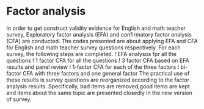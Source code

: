 # Factor analysis 
In order to get construct validity evidence for English and math teacher survey, Exploratory factor analysis (EFA) and confirmatory factor analysis (CFA) are conducted.
The codes presented are about applying EFA and CFA for English and math teacher survey questions respectively. For each survey, the following steps are completed.
! EFA analysos fpr all the questions
! 1 factor CFA for all the questions
! 3 factor CFA based on EFA results and panel review
! 1-factor CFA for each of the three factors
! bi-factor CFA with three factors and one general factor
The practical use of these results is survey questions are reorganized according to the factor analysis results. Specifically, bad items are removed,good items are kept and items about the same topic are presented closedly in the new version of survey.
